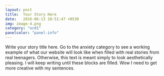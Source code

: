 ```yaml
---
layout: post
title:  Your Story Here
date:   2016-06-13 10:51:47 +0530
img: image-4.png
category: "ocd1"
panelcolor: "panel-info"
---
```

Write your story title here. Go to the anxiety category to see a working example of what our website will look like when filled with real stories from real teenagers. Otherwise, this text is meant simply to look aesthetically pleasing. I will keep writing until these blocks are filled. Wow I need to get more creative with my sentences.